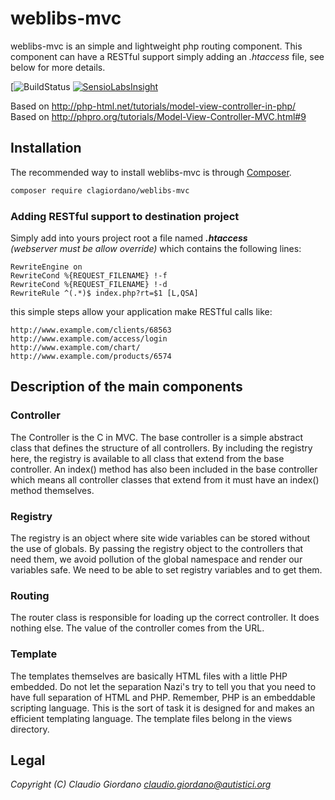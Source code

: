 # weblibs-mvc
weblibs-mvc is an simple and lightweight php routing component.
This component can have a RESTful support simply adding an *.htaccess* file, see below for more details.

[![BuildStatus](https://travis-ci.org/clagiordano/weblibs-mvc.svg?branch=master)
[![SensioLabsInsight](https://insight.sensiolabs.com/projects/336cc1e2-157e-456c-85ba-7f105683fb80/big.png)](https://insight.sensiolabs.com/projects/336cc1e2-157e-456c-85ba-7f105683fb80)

Based on http://php-html.net/tutorials/model-view-controller-in-php/<br />
Based on http://phpro.org/tutorials/Model-View-Controller-MVC.html#9

## Installation
The recommended way to install weblibs-mvc is through [Composer](https://getcomposer.org).
```bash
composer require clagiordano/weblibs-mvc
```

### Adding RESTful support to destination project
Simply add into yours project root a file named ***.htaccess*** <br />
*(webserver must be allow override)* which contains the following lines:
```http
RewriteEngine on
RewriteCond %{REQUEST_FILENAME} !-f
RewriteCond %{REQUEST_FILENAME} !-d
RewriteRule ^(.*)$ index.php?rt=$1 [L,QSA]
```

this simple steps allow your application make RESTful calls like:

```http
http://www.example.com/clients/68563
http://www.example.com/access/login
http://www.example.com/chart/
http://www.example.com/products/6574
```

## Description of the main components

### Controller
The Controller is the C in MVC.
The base controller is a simple abstract class that defines the
structure of all controllers.
By including the registry here, the registry is available to all class
that extend from the base controller. An index() method has also been
included in the base controller which means all controller classes that
extend from it must have an index() method themselves.

### Registry
The registry is an object where site wide variables can be stored without
the use of globals.
By passing the registry object to the controllers that need them,
we avoid pollution of the global namespace and render our variables safe.
We need to be able to set registry variables and to get them.

### Routing
The router class is responsible for loading up the correct controller.
It does nothing else. The value of the controller comes from the URL.

### Template
The templates themselves are basically HTML files with a little PHP embedded.
Do not let the separation Nazi's try to tell you that you need to have full
separation of HTML and PHP.
Remember, PHP is an embeddable scripting language.
This is the sort of task it is designed for and makes an efficient
templating language. The template files belong in the views directory.

## Legal
*Copyright (C) Claudio Giordano <claudio.giordano@autistici.org>*
